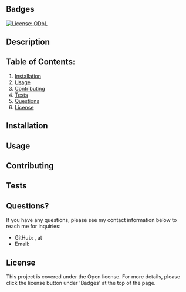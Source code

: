 
  # 

  ## Badges
  [![License: ODbL](https://img.shields.io/badge/License-ODbL-brightgreen.svg)](https://opendatacommons.org/licenses/odbl/)

  ## Description
   

  ## Table of Contents:
  1. [Installation](#installation)
  2. [Usage](#usage)  
  3. [Contributing](#contributing)
  4. [Tests](#tests)
  5. [Questions](#questions)
  6. [License](#license)


## Installation


## Usage


## Contributing


## Tests


## Questions?
If you have any questions, please see my contact information below to reach me for inquiries:
* GitHub: , at 
* Email: 

## License
This project is covered under the Open license. For more details, please click the license button under 'Badges' at the top of the page.
